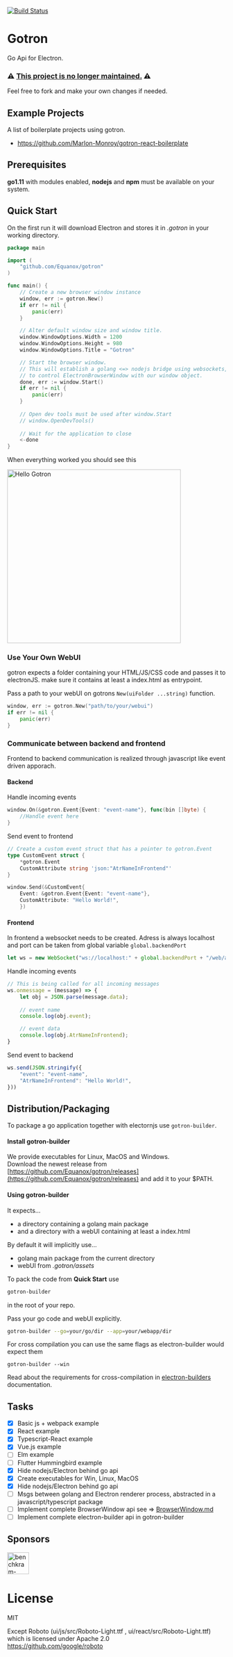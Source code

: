 [![Build Status](https://travis-ci.org/Equanox/gotron.svg?branch=master)](https://travis-ci.org/Equanox/gotron)

# Gotron
Go Api for Electron.

### ⚠️  **[This project is no longer maintained.](https://github.com/pxgrid/aigis/issues/121)** ⚠️
Feel free to fork and make your own changes if needed.

## Example Projects
A list of boilerplate projects using gotron.

* https://github.com/Marlon-Monroy/gotron-react-boilerplate

## Prerequisites
**go1.11** with modules enabled, **nodejs** and **npm** must be available on your system.

## Quick Start
On the first run it will download Electron and stores it in *.gotron* in your working directory.

```go
package main

import (
    "github.com/Equanox/gotron"
)

func main() {
    // Create a new browser window instance
    window, err := gotron.New()
    if err != nil {
        panic(err)
    }

    // Alter default window size and window title.
    window.WindowOptions.Width = 1200
    window.WindowOptions.Height = 980
    window.WindowOptions.Title = "Gotron"

    // Start the browser window.
    // This will establish a golang <=> nodejs bridge using websockets,
    // to control ElectronBrowserWindow with our window object.
    done, err := window.Start()
    if err != nil {
        panic(err)
    }
    
    // Open dev tools must be used after window.Start 
    // window.OpenDevTools()
    
    // Wait for the application to close
    <-done
}
```     

When everything worked you should see this

<img src="doc/hello_gotron.png" alt="Hello Gotron" width="400px"/>


### Use Your Own WebUI
gotron expects a folder containing your HTML/JS/CSS code and passes it to electronJS. make sure it contains at least a index.html as entrypoint.

Pass a path to your webUI on gotrons `New(uiFolder ...string)` function.
```go
window, err := gotron.New("path/to/your/webui")
if err != nil {
    panic(err)
}
```

### Communicate between backend and frontend

Frontend to backend communication is realized through javascript like event driven apporach.

#### Backend

Handle incoming events
```go
window.On(&gotron.Event{Event: "event-name"}, func(bin []byte) {
	//Handle event here
}
```

Send event to frontend
```go
// Create a custom event struct that has a pointer to gotron.Event
type CustomEvent struct {
    *gotron.Event
    CustomAttribute string 'json:"AtrNameInFrontend"'
}

window.Send(&CustomEvent{
    Event: &gotron.Event{Event: "event-name"},
    CustomAttribute: "Hello World!",
    })
```

#### Frontend

In frontend a websocket needs to be created. Adress is always localhost and port can be taken from global variable `global.backendPort`
```javascript
let ws = new WebSocket("ws://localhost:" + global.backendPort + "/web/app/events");
```

Handle incoming events
```javascript
// This is being called for all incoming messages
ws.onmessage = (message) => {
    let obj = JSON.parse(message.data);
    
    // event name
    console.log(obj.event);

    // event data
    console.log(obj.AtrNameInFrontend);
}
```

Send event to backend

```javascript
ws.send(JSON.stringify({
    "event": "event-name",
    "AtrNameInFrontend": "Hello World!",
}))
```

## Distribution/Packaging
To package a go application together with electornjs use `gotron-builder`.    

#### Install gotron-builder
We provide executables for Linux, MacOS and Windows.    
Download the newest release from [https://github.com/Equanox/gotron/releases](https://github.com/Equanox/gotron/releases) and add it to your $PATH.

#### Using  gotron-builder
It expects...
* a directory containing a golang main package 
* and a directory with a webUI containing at least a index.html

By default it will implicitly use...
* golang main package from the current directory
* webUI from *.gotron/assets*

To pack the code from **Quick Start** use
```sh
gotron-builder
```
in the root of your repo.

Pass your go code and webUI explicitly.
```sh
gotron-builder --go=your/go/dir --app=your/webapp/dir
```

For cross compilation you can use the same flags as electron-builder would expect them
```
gotron-builder --win 
```
Read about the requirements for cross-compilation in [electron-builders](https://github.com/electron-userland/electron-builder) documentation.

## Tasks
- [x] Basic js + webpack example
- [x] React example
- [x] Typescript-React example
- [x] Vue.js example
- [ ] Elm example
- [ ] Flutter Hummingbird example
- [X] Hide nodejs/Electron behind go api
- [X] Create executables for Win, Linux, MacOS
- [X] Hide nodejs/Electron behind go api
- [ ] Msgs between golang and Electron renderer process,
      abstracted in a javascript/typescript package
- [ ] Implement complete BrowserWindow api see => [BrowserWindow.md](BrowserWindow.md)
- [ ] Implement complete electron-builder api in gotron-builder

## Sponsors
<a href="https://benchkram.de"><img src="https://raw.githubusercontent.com/equanox/gotron/master/doc/benchkram.png" alt="benchkram-logo" width="50"/></a>

# License
MIT  

Except Roboto (ui/js/src/Roboto-Light.ttf , ui/react/src/Roboto-Light.ttf) which is licensed under Apache 2.0   
https://github.com/google/roboto
